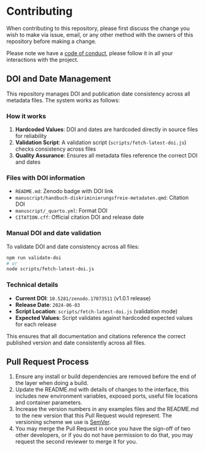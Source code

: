 # Contributing

When contributing to this repository, please first discuss the change you wish to make via issue,
email, or any other method with the owners of this repository before making a change.

Please note we have a [code of conduct](CODE_OF_CONDUCT.md), please follow it in all your interactions with the project.

## DOI and Date Management

This repository manages DOI and publication date consistency across all metadata files. The system works as follows:

### How it works

1. **Hardcoded Values**: DOI and dates are hardcoded directly in source files for reliability
2. **Validation Script**: A validation script (`scripts/fetch-latest-doi.js`) checks consistency across files
3. **Quality Assurance**: Ensures all metadata files reference the correct DOI and dates

### Files with DOI information

- `README.md`: Zenodo badge with DOI link
- `manuscript/handbuch-diskriminierungsfreie-metadaten.qmd`: Citation DOI
- `manuscript/_quarto.yml`: Format DOI
- `CITATION.cff`: Official citation DOI and release date

### Manual DOI and date validation

To validate DOI and date consistency across all files:

```bash
npm run validate-doi
# or
node scripts/fetch-latest-doi.js
```

### Technical details

- **Current DOI**: `10.5281/zenodo.17073511` (v1.0.1 release)
- **Release Date**: `2024-06-03`
- **Script Location**: `scripts/fetch-latest-doi.js` (validation mode)
- **Expected Values**: Script validates against hardcoded expected values for each release

This ensures that all documentation and citations reference the correct published version and date consistently across all files.

## Pull Request Process

1. Ensure any install or build dependencies are removed before the end of the layer when doing a
   build.
2. Update the README.md with details of changes to the interface, this includes new environment
   variables, exposed ports, useful file locations and container parameters.
3. Increase the version numbers in any examples files and the README.md to the new version that this
   Pull Request would represent. The versioning scheme we use is [SemVer](http://semver.org/).
4. You may merge the Pull Request in once you have the sign-off of two other developers, or if you
   do not have permission to do that, you may request the second reviewer to merge it for you.
